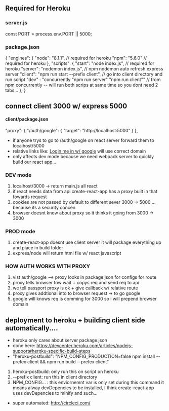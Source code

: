 ## Required for Heroku

### server.js

const PORT = process.env.PORT || 5000;

### package.json

{
"engines": {
"node": "8.1.1", // required for heroku
"npm": "5.6.0" // required for heroku
},
"scripts": {
"start": "node index.js", // required for heroku
"server": "nodemon index.js", // npm nodemon auto refresh express server
"client": "npm run start --prefix client", // go into client directory and run script
"dev" : "concurrently \"npm run server\" \"npm run client\"" // from npm concurrently -- will run both scrips at same time so you dont need 2 tabs...
},
}

## connect client 3000 w/ express 5000

#### client/package.json

"proxy": {
"/auth/google": {
"target": "http://localhost:5000"
}
},

* if anyone trys to go to /auth/google on react server forward them to localhost/5000
* relative links like: <a href="/auth/google">Login me in w/ google</a> will use correct domain
* only affects dev mode because we need webpack server to quickly build our react app...

### DEV mode

1. localhost/3000 -> return main.js all react
2. if react needs data from api create-react-app has a proxy built in that fowards request
3. cookies are not passed by default to different sever 3000 -> 5000 ... because its a security concen
4. browser doesnt know about proxy so it thinks it going from 3000 -> 3000

### PROD mode

1. create-react-app doesnt use client server it will package everything up and place in build folder
2. express/node will return html file w/ react javascript

### HOW AUTH WORKS WITH PROXY

1. vist auth/google --> proxy looks in package.json for configs for route
2. proxy tells browser tow wait + copys req and send req to api
3. we tell passport proxy is ok + give callback w/ relative route
4. proxy gives addtional into to browser request -> to go google
5. google will knows req is comming for 3000 so i will prepend browser domain

## deployment to heroku + building client side automatically....

* heroku only cares about server package.json
* done here: https://devcenter.heroku.com/articles/nodejs-support#heroku-specific-build-steps
* "heroku-postbuild": "NPM_CONFIG_PRODUCTION=false npm install --prefex client && npm run build --prefex client"

1. heroku-postbuild: only run this on script on heroku
2. --prefix client: run this in client directory
3. NPM_CONFIG... : this enviornemnt var is only set during this command it means alway devDepencies to be installed, I think create-react-app uses devDepencies to minify and such...

* super automated: http://circleci.com/
